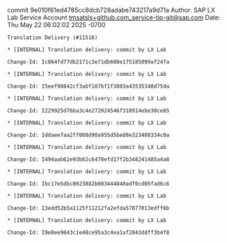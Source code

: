 commit 9e010f61ed4785cc8dcb728adabe743217a9d71a
Author: SAP LX Lab Service Account <tmsatsls+github.com_service-tip-git@sap.com>
Date:   Thu May 22 06:02:02 2025 -0700

    Translation Delivery (#11516)
    
    * [INTERNAL] Translation delivery: commit by LX Lab
    
    Change-Id: Ic864fd77db2171c3e71db600e175185099af24fa
    
    * [INTERNAL] Translation delivery: commit by LX Lab
    
    Change-Id: I5eef98842cf3abf187bf1f3803a43535348d75da
    
    * [INTERNAL] Translation delivery: commit by LX Lab
    
    Change-Id: I229925d76ba3c4e272024546f318914ebe30ce65
    
    * [INTERNAL] Translation delivery: commit by LX Lab
    
    Change-Id: Iddaeefaa2ff008d90a955d5be88e323408334c0a
    
    * [INTERNAL] Translation delivery: commit by LX Lab
    
    Change-Id: I494aab62e93b62c6478efd17f2b348241485a4a8
    
    * [INTERNAL] Translation delivery: commit by LX Lab
    
    Change-Id: Ibc17e5dbc0023882b003444840adf0cd05fad6c6
    
    * [INTERNAL] Translation delivery: commit by LX Lab
    
    Change-Id: I3edd52b5a1125f11212fa2efda57877013edff6b
    
    * [INTERNAL] Translation delivery: commit by LX Lab
    
    Change-Id: I9e0ee9843c1e48ce95a3c4ea1af2843ddff3b4f8
